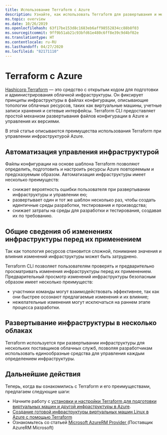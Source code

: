 ```yaml
---
title: Использование Terraform с Azure
description: Узнайте, как использовать Terraform для развертывания и модификации инфраструктуры в Azure.
ms.topic: overview
ms.date: 10/26/2019
ms.openlocfilehash: 63f17be153d8c1683eb6aff98552834cc88b8f03
ms.sourcegitcommit: 9ff9b51ab21c93bfd61e480c6ff8e39c9d4bf02e
ms.translationtype: HT
ms.contentlocale: ru-RU
ms.lasthandoff: 04/27/2020
ms.locfileid: "82171110"
---
```

# <a name="terraform-with-azure"></a>Terraform с Azure

[Hashicorp Terraform](https://www.terraform.io/) — это средство с открытым кодом для подготовки и администрирования облачной инфраструктуры. Он фиксирует принципы инфраструктуры в файлах конфигурации, описывающие топологии облачных ресурсов, таких как виртуальные машины, учетные записи хранения и сетевые интерфейсы. Terraform CLI предоставляет простой механизм развертывания файлов конфигурации в Azure и управления их версиями.

В этой статье описываются преимущества использования Terraform при управлении инфраструктурой Azure.

## <a name="automate-infrastructure-management"></a>Автоматизация управления инфраструктурой

Файлы конфигурации на основе шаблона Terraform позволяют определить, подготовить и настроить ресурсы Azure повторяемым и предсказуемым образом. Автоматизация инфраструктуры имеет несколько преимуществ:

- снижает вероятность ошибки пользователя при развертывании инфраструктуры и управлении ею;
- развертывает один и тот же шаблон несколько раз, чтобы создать идентичные среды разработки, тестирования и производства;
- снижает затраты на среды для разработки и тестирования, создавая их по требованию.

## <a name="understand-infrastructure-changes-before-being-applied"></a>Общие сведения об изменениях инфраструктуры перед их применением

Так как топология ресурсов становится сложной, понимание значения и влияния изменений инфраструктуры может быть затруднено.

Terraform CLI позволяет пользователям проверять и предварительно просматривать изменения инфраструктуры перед их применением. Предварительный просмотр изменений инфраструктуры безопасным образом имеет несколько преимуществ:
- участники команды могут взаимодействовать эффективнее, так как они быстрее осознают предлагаемые изменения и их влияние;
- нежелательные изменения могут исключаться на раннем этапе процесса разработки.

## <a name="deploy-infrastructure-to-multiple-clouds"></a>Развертывание инфраструктуры в несколько облаках

Terraform используется при развертывании инфраструктуры для нескольких поставщиков облачных служб, позволяя разработчикам использовать единообразные средства для управления каждым определением инфраструктуры.

## <a name="next-steps"></a>Дальнейшие действия

Теперь, когда вы ознакомились с Terraform и его преимуществами, предлагаем следующие шаги:

- Начните работу с [установки и настройки Terraform для подготовки виртуальных машин и другой инфраструктуры в Azure](install-configure.md).
- [Создание готовой инфраструктуры виртуальных машин Linux в Azure с помощью Terraform](create-linux-virtual-machine-with-infrastructure.md)
- Ознакомьтесь со статьей [Microsoft AzureRM Provider ](https://www.terraform.io/docs/providers/azurerm/) (Поставщик AzureRM Microsoft) 